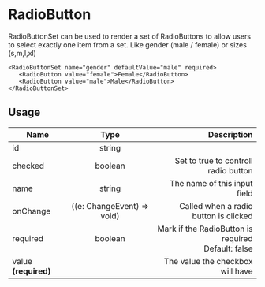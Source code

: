 <!-- 
This is an auto-generated markdown. 
You can change it in "/Users/daniel/Dev/allthings/elements/src/RadioButton/RadioButton.tsx" and run build:docs to update this file.
-->
# RadioButton
RadioButtonSet can be used to render a set of RadioButtons to allow users to select exactly one item from a set.
Like gender (male / female) or sizes (s,m,l,xl)

```example
<RadioButtonSet name="gender" defaultValue="male" required>
   <RadioButton value="female">Female</RadioButton>
   <RadioButton value="male">Male</RadioButton>
</RadioButtonSet>
```
## Usage
| Name        | Type           | Description  |
| ----------- |:--------------:| ------------:|
|id|string|
|checked|boolean|Set to true to controll radio button
|name|string|The name of this input field
|onChange|((e: ChangeEvent<Element>) => void)|Called when a radio button is clicked
|required|boolean|Mark if the RadioButton is required<br>Default: false
|value **(required)**||The value the checkbox will have

